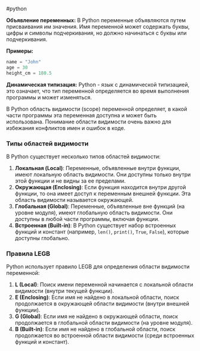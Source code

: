 #python

**Объявление переменных:** В Python переменные объявляются путем присваивания им значения. Имя переменной может содержать буквы, цифры и символы подчеркивания, но должно начинаться с буквы или подчеркивания.

**Примеры:**
```python
name = "John"
age = 30
height_cm = 180.5
```

**Динамическая типизация:** Python - язык с динамической типизацией, это означает, что тип переменной определяется во время выполнения программы и может изменяться.

В Python область видимости (scope) переменной определяет, в какой части программы эта переменная доступна и может быть использована. Понимание области видимости очень важно для избежания конфликтов имен и ошибок в коде.
### Типы областей видимости
В Python существует несколько типов областей видимости:
1. **Локальная (Local)**: Переменные, объявленные внутри функции, имеют локальную область видимости. Они доступны только внутри этой функции и не видны за ее пределами.
2. **Окружающая (Enclosing)**: Если функция находится внутри другой функции, то она имеет доступ к переменным внешней функции. Эта область видимости называется окружающей.
3. **Глобальная (Global)**: Переменные, объявленные вне функций (на уровне модуля), имеют глобальную область видимости. Они доступны в любой части программы, включая функции.
4. **Встроенная (Built-in)**: В Python существует набор встроенных функций и констант (например, `len()`, `print()`, `True`, `False`), которые доступны глобально.
### Правила LEGB
Python использует правило LEGB для определения области видимости переменной:
1. **L (Local)**: Поиск имени переменной начинается с локальной области видимости (внутри текущей функции).
2. **E (Enclosing)**: Если имя не найдено в локальной области, поиск продолжается в окружающей области видимости (внутри внешней функции).
3. **G (Global)**: Если имя не найдено в окружающей области, поиск продолжается в глобальной области видимости (на уровне модуля).
4. **B (Built-in)**: Если имя не найдено в глобальной области, поиск продолжается во встроенной области видимости (среди встроенных функций и констант).